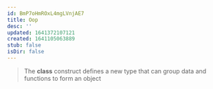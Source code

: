 ```yaml
---
id: BmP7oHmROxL4mgLVnjAE7
title: Oop
desc: ''
updated: 1641372107121
created: 1641105063889
stub: false
isDir: false
---
```


> The **class** construct defines a new type that can group data and functions to form an object
